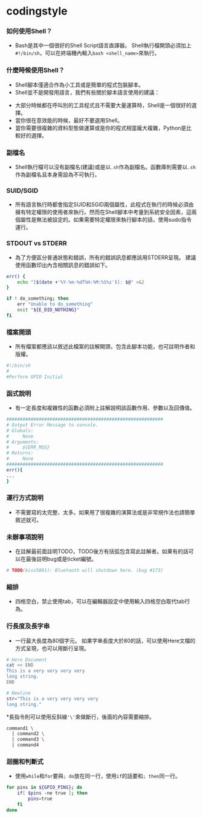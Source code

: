 # codingstyle

### 如何使用Shell？
* Bash是其中一個很好的Shell Script語言直譯器。
Shell執行檔開頭必須加上`#!/bin/sh`，可以在終端機內輸入`bash <shell_name>`來執行。

### 什麼時候使用Shell？
* Shell腳本僅適合作為小工具或是簡單的程式包裝腳本。
* Shell並不是開發用語言，我們有些關於腳本語言使用的建議：
- 大部分時候都在呼叫別的工具程式且不需要大量運算時，Shell是一個很好的選擇。
- 當你很在意效能的時候，最好不要選用Shell。
- 當你需要很複雜的資料型態做運算或是你的程式相當龐大複雜，Python是比較好的選擇。

### 副檔名
* Shell執行檔可以沒有副檔名(建議)或是以`.sh`作為副檔名。函數庫則需要以`.sh`作為副檔名且本身需設為不可執行。

### SUID/SGID
* 所有語言執行時都會指定SUID和SGID兩個屬性，此程式在執行的時候必須由擁有特定權限的使用者來執行。然而在Shell腳本中考量到系統安全因素，這兩個屬性是無法被設定的。如果需要特定權限來執行腳本的話，使用sudo指令運行。

### STDOUT vs STDERR
* 為了方便區分普通狀態和錯誤，所有的錯誤訊息都應該用STDERR呈現。
建議使用函數印出內含相關訊息的錯誤如下。

```sh
err() {
    echo "[$(date +'%Y-%m-%dT%H:%M:%S%z')]: $@" >&2
}

if ! do_something; then
    err "Unable to do_something"
    exit "${E_DID_NOTHING}"
fi
```

### 檔案開頭
* 所有檔案都應該以敘述此檔案的註解開頭，包含此腳本功能，也可註明作者和版權。

```sh
#!/bin/sh
#
#Perform GPIO Initial
```

### 函式說明
* 有一定長度和複雜性的函數必須附上註解說明該函數作用、參數以及回傳值。

```sh
##########################################################
# Output Error Message to console.
# Globals:
#     None
# Arguments:
#     ${ERR_MSG}
# Returns:
#     None
##########################################################
err(){
...
}
```

### 運行方式說明
* 不需要寫的太完整、太多。如果用了很複雜的演算法或是非常規作法也請簡單敘述就可。

### 未辦事項說明
* 在註解最前面註明TODO，TODO後方有括弧包含寫此註解者。如果有的話可以在最後註明bug或是ticket編號。

```sh
# TODO(kiss5891): Bluetooth will shutdown here. (bug #173)
```

### 縮排
* 四格空白，禁止使用tab，可以在編輯器設定中使用輸入四格空白取代tab行為。

### 行長度及長字串
* 一行最大長度為80個字元。
如果字串長度大於80的話，可以使用Here文檔的方式呈現，也可以用斷行呈現。

```sh
# Here Document
cat << END
This is a very very very very
long string.
END

# Newline
str="This is a very very very very
long string."
```

*長指令則可以使用反斜線`'\'`來做斷行，後面的內容需要縮排。

```sh
command1 \
  | command2 \
  | command3 \
  | command4
```

### 迴圈和判斷式
* 使用`while`和`for`要與`; do`放在同一行，使用`if`的話要和`; then`同一行。

```sh
for pins in ${GPIO_PINS}; do
    if[ $pins -ne true ]; then
        pins=true
    fi
done
```
